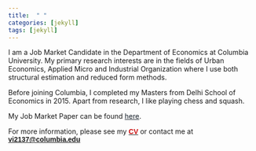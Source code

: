 ```yaml
---
title:  " "
categories: [jekyll]
tags: [jekyll]
---
```

I am a Job Market Candidate in the Department of Economics at Columbia University. My primary research interests are in the fields of Urban Economics, Applied Micro and Industrial Organization where I use both structural estimation and reduced form methods. 

Before joining Columbia, I completed my Masters from Delhi School of Economics in 2015. Apart from research, I like playing chess and squash. 

My Job Market Paper can be found <a href="https://vinayakiyer.github.io/files/Iyer_JMP.pdf" style="color:#17202a;">here</a>.

For more information, please see my <a href="https://vinayakiyer.github.io/files/CV_Vinayak.pdf" target="_blank"><b><font face="Arial" color="#cc0e0e">CV</font></b></a> or contact me at <a href="mailto:{{ site.author.email }}" title="Email {{ site.author.email }}" target="_blank"><b><font face="Arial" color="#cc0e0e">vi2137@columbia.edu</font></b></a>

